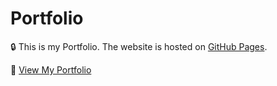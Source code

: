 # Portfolio

🔒 This is my Portfolio. The website is hosted on [GitHub Pages](https://pages.github.com/).

🔗 [View My Portfolio](https://pasqualevassallo.github.io/portfolio)
